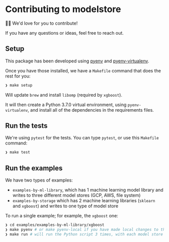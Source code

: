 # Contributing to modelstore

👋🏽 We'd love for you to contribute!

If you have any questions or ideas, feel free to reach out.

## Setup

This package has been developed using [pyenv](https://github.com/pyenv/pyenv)
and [pyenv-virtualenv](https://github.com/pyenv/pyenv-virtualenv).

Once you have those installed, we have a `Makefile` command that does the
rest for you:

```bash
❯ make setup
```

Will update `brew` and install `libomp` (required by `xgboost`).

It will then create a Python 3.7.0 virtual environment, using `pyenv-virtualenv`,
and install all of the dependencies in the requirements files.

## Run the tests

We're using `pytest` for the tests. You can type `pytest`, or use
this `Makefile` command:

```bash
❯ make test
```

## Run the examples

We have two types of examples:

* `examples-by-ml-library`, which has 1 machine learning model library and writes to three different model stores (GCP, AWS, file system)
* `examples-by-storage` which has 2 machine learning libraries (`sklearn` and `xgboost`) and writes to one type of model store

To run a single example; for example, the `xgboost` one:

```bash
❯ cd examples/examples-by-ml-library/xgboost 
❯ make pyenv # or make pyenv-local if you have made local changes to the modelstore library
❯ make run # will run the Python script 3 times, with each model store type
```
